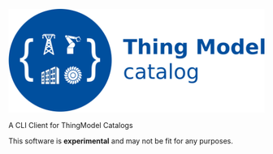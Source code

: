 ![tm-catalog logo](docs/media/tm-catalog-logo.svg)

A CLI Client for ThingModel Catalogs

This software is **experimental** and may not be fit for any purposes. 
